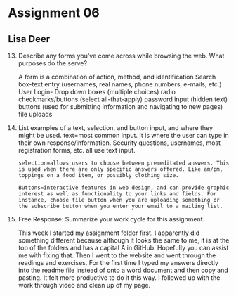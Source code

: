 # Assignment 06
## Lisa Deer

13.	Describe any forms you've come across while browsing the web. What purposes do the serve?

    A form is a combination of action, method, and identification
    Search box-text entry (usernames, real names, phone numbers, e-mails, etc.)
    User Login-
    Drop down boxes (multiple choices)
    radio checkmarks/buttons (select all-that-apply)
    password input (hidden text)
    buttons (used for submitting information and navigating to new pages)
    file uploads


14.	List examples of a text, selection, and button input, and where they might be used.
        text=most common input. It is where the user can type in their own response/information. Security questions, usernames, most registration forms, etc. all use text input.

        selection=allows users to choose between premeditated answers. This is used when there are only specific answers offered. Like am/pm, toppings on a food item, or possibly clothing size.

        Buttons=interactive features in web design, and can provide graphic interest as well as functionality to your links and fields. For instance, choose file button when you are uploading something or the subscribe button when you enter your email to a mailing list.

15.	Free Response: Summarize your work cycle for this assignment.

      This week I started my assignment folder first. I apparently did something different because although it looks the same to me, it is at the top of the folders and has a capital A in GitHub. Hopefully you can assist me with fixing that. Then I went to the website and went through the readings and exercises. For the first time I typed my answers directly into the readme file instead of onto a word document and then copy and pasting. It felt more productive to do it this way. I followed up with the work through video and clean up of my page.
